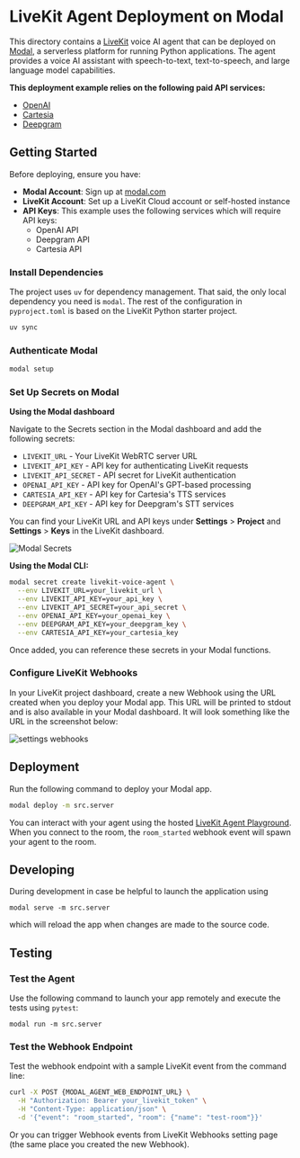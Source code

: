 # LiveKit Agent Deployment on Modal

This directory contains a [LiveKit](https://livekit.com) voice AI agent that can be deployed on [Modal](https://modal.com/), a serverless platform for running Python applications. The agent provides a voice AI assistant with speech-to-text, text-to-speech, and large language model capabilities.

**This deployment example relies on the following paid API services:**
- [OpenAI](https://openai.com)
- [Cartesia](https://cartesia.com)
- [Deepgram](https://deepgram.com)

## Getting Started

Before deploying, ensure you have:

- **Modal Account**: Sign up at [modal.com](https://modal.com/)
- **LiveKit Account**: Set up a LiveKit Cloud account or self-hosted instance
- **API Keys**: This example uses the following services which will require API keys:
   - OpenAI API
   - Deepgram API
   - Cartesia API

### Install Dependencies

The project uses `uv` for dependency management. That said, the only local dependency you need is `modal`. The rest of the configuration in `pyproject.toml` is based on the LiveKit Python starter project.

```bash
uv sync
```

### Authenticate Modal

```bash
modal setup
```

### Set Up Secrets on Modal

**Using the Modal dashboard**

Navigate to the Secrets section in the Modal dashboard and add the following secrets:

- `LIVEKIT_URL` - Your LiveKit WebRTC server URL
- `LIVEKIT_API_KEY` - API key for authenticating LiveKit requests
- `LIVEKIT_API_SECRET` - API secret for LiveKit authentication
- `OPENAI_API_KEY` - API key for OpenAI's GPT-based processing
- `CARTESIA_API_KEY` - API key for Cartesia's TTS services
- `DEEPGRAM_API_KEY` - API key for Deepgram's STT services

You can find your LiveKit URL and API keys under **Settings** > **Project** and **Settings** > **Keys** in the LiveKit dashboard.

![Modal Secrets](https://modal-cdn.com/cdnbot/modal-livekit-secretsndip6awa_78ed94b0.webp)

**Using the Modal CLI:**

```bash
modal secret create livekit-voice-agent \
  --env LIVEKIT_URL=your_livekit_url \
  --env LIVEKIT_API_KEY=your_api_key \
  --env LIVEKIT_API_SECRET=your_api_secret \
  --env OPENAI_API_KEY=your_openai_key \
  --env DEEPGRAM_API_KEY=your_deepgram_key \
  --env CARTESIA_API_KEY=your_cartesia_key
```

Once added, you can reference these secrets in your Modal functions.

### Configure LiveKit Webhooks

In your LiveKit project dashboard, create a new Webhook using the URL created when you deploy your Modal app. This URL will be printed to stdout and is also available in your Modal dashboard. It will look something like the URL in the screenshot below:

![settings webhooks](https://modal-cdn.com/cdnbot/livekit-webhooksiceyins6_203427cc.webp)

## Deployment

Run the following command to deploy your Modal app. 
```bash
modal deploy -m src.server
```
You can interact with your agent using the hosted [LiveKit Agent Playground](https://docs.livekit.io/agents/start/playground/). When you connect to the room, the `room_started` webhook event will spawn your agent to the room.

## Developing

During development in case be helpful to launch the application using
```
modal serve -m src.server
```
which will reload the app when changes are made to the source code.

## Testing

### Test the Agent

Use the following command to launch your app remotely and execute the tests using `pytest`:
```
modal run -m src.server
```

### Test the Webhook Endpoint

Test the webhook endpoint with a sample LiveKit event from the command line:

```bash
curl -X POST {MODAL_AGENT_WEB_ENDPOINT_URL} \
  -H "Authorization: Bearer your_livekit_token" \
  -H "Content-Type: application/json" \
  -d '{"event": "room_started", "room": {"name": "test-room"}}'
```

Or you can trigger Webhook events from LiveKit Webhooks setting page (the same place you created the new Webhook).

